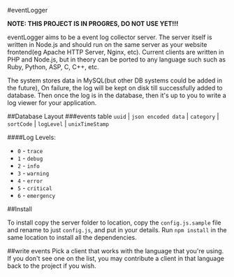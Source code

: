 #eventLogger

**NOTE: THIS PROJECT IS IN PROGRES, DO NOT USE YET!!!**

eventLogger aims to be a event log collector server. The server itself is written in Node.js and should run on the same server as your website frontend(eg Apache HTTP Server, Nginx, etc). Current clients are written in PHP and Node.js, but in theory can be ported to any language such such as Ruby, Python, ASP, C, C++, etc.

The system stores data in MySQL(but other DB systems could be added in the future), On failure, the log will be kept on disk till successfully added to database. Then once the log is in the database, then it's up to you to write a log viewer for your application.

##Database Layout
###events table
`uuid` | `json encoded data` | `category` | `sortCode` | `logLevel` | `unixTimeStamp`

####Log Levels:
* `0` - `trace`
* `1` - `debug`
* `2` - `info`
* `3` - `warning`
* `4` - `error`
* `5` - `critical`
* `6` - `emergency`

##Install

To install copy the server folder to location, copy the `config.js.sample` file and rename to just `config.js`, and put in your details. Run `npm install` in the same location to install all the dependencies.

##write events
Pick a client that works with the language that you're using. If you don't see one on the list, you may contribute a client in that language back to the project if you wish.